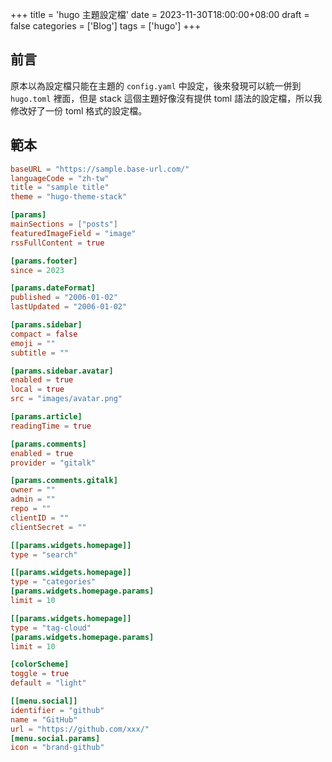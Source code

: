 +++
title = 'hugo 主題設定檔'
date = 2023-11-30T18:00:00+08:00
draft = false
categories = ['Blog']
tags = ['hugo']
+++

## 前言

原本以為設定檔只能在主題的 `config.yaml` 中設定，後來發現可以統一併到 `hugo.toml` 裡面，但是 stack 這個主題好像沒有提供 toml 語法的設定檔，所以我修改好了一份 toml 格式的設定檔。

## 範本

```toml
baseURL = "https://sample.base-url.com/"
languageCode = "zh-tw"
title = "sample title"
theme = "hugo-theme-stack"

[params]
mainSections = ["posts"]
featuredImageField = "image"
rssFullContent = true

[params.footer]
since = 2023

[params.dateFormat]
published = "2006-01-02"
lastUpdated = "2006-01-02"

[params.sidebar]
compact = false
emoji = ""
subtitle = ""

[params.sidebar.avatar]
enabled = true
local = true
src = "images/avatar.png"

[params.article]
readingTime = true

[params.comments]
enabled = true
provider = "gitalk"

[params.comments.gitalk]
owner = ""
admin = ""
repo = ""
clientID = ""
clientSecret = ""

[[params.widgets.homepage]]
type = "search"

[[params.widgets.homepage]]
type = "categories"
[params.widgets.homepage.params]
limit = 10

[[params.widgets.homepage]]
type = "tag-cloud"
[params.widgets.homepage.params]
limit = 10

[colorScheme]
toggle = true
default = "light"

[[menu.social]]
identifier = "github"
name = "GitHub"
url = "https://github.com/xxx/"
[menu.social.params]
icon = "brand-github"
```
